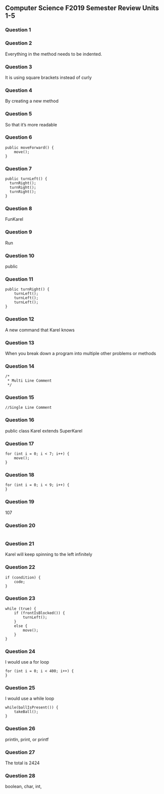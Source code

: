 ## Computer Science F2019 Semester Review Units 1-5

### Question 1


### Question 2
Everything in the method needs to be indented.

### Question 3
It is using square brackets instead of curly

### Question 4
By creating a new method

### Question 5
So that it’s more readable

### Question 6
```
public moveForward() {
    move();
}
```

### Question 7
```
public turnLeft() {
  turnRight();
  turnRight();
  turnRight();
}
```

### Question 8
FunKarel

### Question 9
Run

### Question 10
public

### Question 11
```
public turnRight() {
    turnLeft();
    turnLeft();
    turnLeft();
}
```

### Question 12
A new command that Karel knows

### Question 13
When you break down a program into multiple other problems or methods

### Question 14
```
/*
 * Multi Line Comment
 */
```

### Question 15
```
//Single Line Comment
```

### Question 16
public class Karel extends SuperKarel

### Question 17
```
for (int i = 0; i < 7; i++) {
    move();
}
```

### Question 18
```
for (int i = 0; i < 9; i++) {
}
```

### Question 19
107

### Question 20
```

```

### Question 21
Karel will keep spinning to the left infinitely

### Question 22
```
if (condition) {
    code;
}
```

### Question 23
```
while (true) {
    if (frontIsBlocked()) {
        turnLeft();
    }
    else {
        move();
    }
}
```

### Question 24
I would use a for loop
```
for (int i = 0; i < 400; i++) {
} 
```

### Question 25
I would use a while loop
```
while(ballIsPresent()) {
    takeBall();
}
```

### Question 26
println, print, or printf

### Question 27
The total is 2424

### Question 28
boolean, char, int, 
